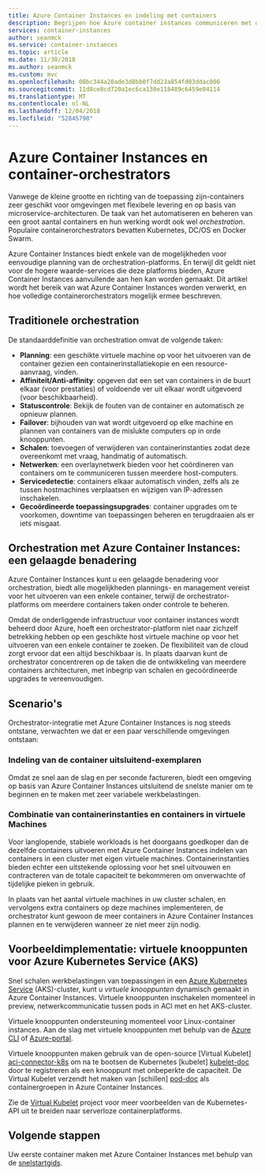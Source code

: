 ```yaml
---
title: Azure Container Instances en indeling met containers
description: Begrijpen hoe Azure container instances communiceren met de container-orchestrators.
services: container-instances
author: seanmck
ms.service: container-instances
ms.topic: article
ms.date: 11/30/2018
ms.author: seanmck
ms.custom: mvc
ms.openlocfilehash: 08bc344a20ade3d8bb0f7dd23a854fd03ddac006
ms.sourcegitcommit: 11d8ce8cd720a1ec6ca130e118489c6459e04114
ms.translationtype: MT
ms.contentlocale: nl-NL
ms.lasthandoff: 12/04/2018
ms.locfileid: "52845798"
---
```

# <a name="azure-container-instances-and-container-orchestrators"></a>Azure Container Instances en container-orchestrators

Vanwege de kleine grootte en richting van de toepassing zijn-containers zeer geschikt voor omgevingen met flexibele levering en op basis van microservice-architecturen. De taak van het automatiseren en beheren van een groot aantal containers en hun werking wordt ook wel *orchestration*. Populaire containerorchestrators bevatten Kubernetes, DC/OS en Docker Swarm.

Azure Container Instances biedt enkele van de mogelijkheden voor eenvoudige planning van de orchestration-platforms. En terwijl dit geldt niet voor de hogere waarde-services die deze platforms bieden, Azure Container Instances aanvullende aan hen kan worden gemaakt. Dit artikel wordt het bereik van wat Azure Container Instances worden verwerkt, en hoe volledige containerorchestrators mogelijk ermee beschreven.

## <a name="traditional-orchestration"></a>Traditionele orchestration

De standaarddefinitie van orchestration omvat de volgende taken:

- **Planning**: een geschikte virtuele machine op voor het uitvoeren van de container gezien een containerinstallatiekopie en een resource-aanvraag, vinden.
- **Affiniteit/Anti-affinity**: opgeven dat een set van containers in de buurt elkaar (voor prestaties) of voldoende ver uit elkaar wordt uitgevoerd (voor beschikbaarheid).
- **Statuscontrole**: Bekijk de fouten van de container en automatisch ze opnieuw plannen.
- **Failover**: bijhouden van wat wordt uitgevoerd op elke machine en plannen van containers van de mislukte computers op in orde knooppunten.
- **Schalen**: toevoegen of verwijderen van containerinstanties zodat deze overeenkomt met vraag, handmatig of automatisch.
- **Netwerken**: een overlaynetwerk bieden voor het coördineren van containers om te communiceren tussen meerdere host-computers.
- **Servicedetectie**: containers elkaar automatisch vinden, zelfs als ze tussen hostmachines verplaatsen en wijzigen van IP-adressen inschakelen.
- **Gecoördineerde toepassingsupgrades**: container upgrades om te voorkomen, downtime van toepassingen beheren en terugdraaien als er iets misgaat.

## <a name="orchestration-with-azure-container-instances-a-layered-approach"></a>Orchestration met Azure Container Instances: een gelaagde benadering

Azure Container Instances kunt u een gelaagde benadering voor orchestration, biedt alle mogelijkheden plannings- en management vereist voor het uitvoeren van een enkele container, terwijl de orchestrator-platforms om meerdere containers taken onder controle te beheren.

Omdat de onderliggende infrastructuur voor container instances wordt beheerd door Azure, hoeft een orchestrator-platform niet naar zichzelf betrekking hebben op een geschikte host virtuele machine op voor het uitvoeren van een enkele container te zoeken. De flexibiliteit van de cloud zorgt ervoor dat een altijd beschikbaar is. In plaats daarvan kunt de orchestrator concentreren op de taken die de ontwikkeling van meerdere containers architecturen, met inbegrip van schalen en gecoördineerde upgrades te vereenvoudigen.

## <a name="scenarios"></a>Scenario's

Orchestrator-integratie met Azure Container Instances is nog steeds ontstane, verwachten we dat er een paar verschillende omgevingen ontstaan:

### <a name="orchestration-of-container-instances-exclusively"></a>Indeling van de container uitsluitend-exemplaren

Omdat ze snel aan de slag en per seconde factureren, biedt een omgeving op basis van Azure Container Instances uitsluitend de snelste manier om te beginnen en te maken met zeer variabele werkbelastingen.

### <a name="combination-of-container-instances-and-containers-in-virtual-machines"></a>Combinatie van containerinstanties en containers in virtuele Machines

Voor langlopende, stabiele workloads is het doorgaans goedkoper dan de dezelfde containers uitvoeren met Azure Container Instances indelen van containers in een cluster met eigen virtuele machines. Containerinstanties bieden echter een uitstekende oplossing voor het snel uitvouwen en contracteren van de totale capaciteit te bekommeren om onverwachte of tijdelijke pieken in gebruik.

In plaats van het aantal virtuele machines in uw cluster schalen, en vervolgens extra containers op deze machines implementeren, de orchestrator kunt gewoon de meer containers in Azure Container Instances plannen en te verwijderen wanneer ze niet meer zijn nodig.

## <a name="sample-implementation-virtual-nodes-for-azure-kubernetes-service-aks"></a>Voorbeeldimplementatie: virtuele knooppunten voor Azure Kubernetes Service (AKS)

Snel schalen werkbelastingen van toepassingen in een [Azure Kubernetes Service](../aks/intro-kubernetes.md) (AKS)-cluster, kunt u *virtuele knooppunten* dynamisch gemaakt in Azure Container Instances. Virtuele knooppunten inschakelen momenteel in preview, netwerkcommunicatie tussen pods in ACI met en het AKS-cluster. 

Virtuele knooppunten ondersteuning momenteel voor Linux-container instances. Aan de slag met virtuele knooppunten met behulp van de [Azure CLI](https://go.microsoft.com/fwlink/?linkid=2047538) of [Azure-portal](https://go.microsoft.com/fwlink/?linkid=2047545).

Virtuele knooppunten maken gebruik van de open-source [Virtual Kubelet] [ aci-connector-k8s] om na te bootsen de Kubernetes [kubelet] [ kubelet-doc] door te registreren als een knooppunt met onbeperkte de capaciteit. De Virtual Kubelet verzendt het maken van [schillen] [ pod-doc] als containergroepen in Azure Container Instances.

Zie de [Virtual Kubelet](https://github.com/virtual-kubelet/virtual-kubelet) project voor meer voorbeelden van de Kubernetes-API uit te breiden naar serverloze containerplatforms.

## <a name="next-steps"></a>Volgende stappen

Uw eerste container maken met Azure Container Instances met behulp van de [snelstartgids](container-instances-quickstart.md).

<!-- IMAGES -->

<!-- LINKS -->
[aci-connector-k8s]: https://github.com/virtual-kubelet/virtual-kubelet/tree/master/providers/azure
[kubelet-doc]: https://kubernetes.io/docs/admin/kubelet/
[pod-doc]: https://kubernetes.io/docs/concepts/workloads/pods/pod/